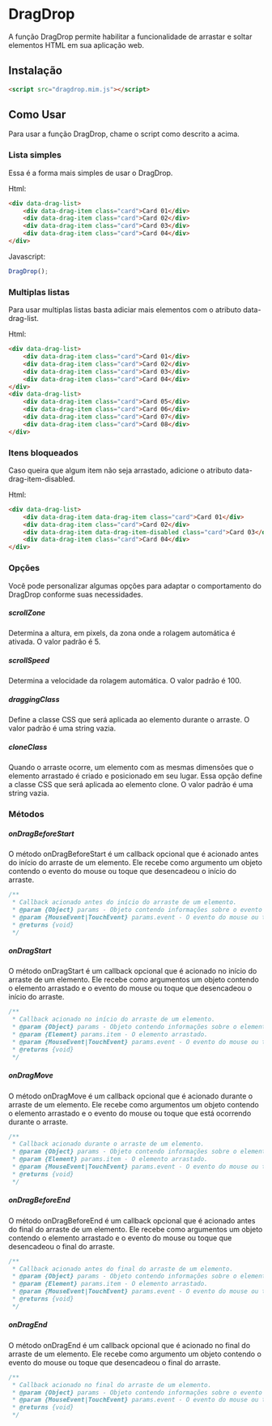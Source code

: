 # DragDrop

A função DragDrop permite habilitar a funcionalidade de arrastar e soltar elementos HTML em sua aplicação web.

## Instalação

```html
<script src="dragdrop.mim.js"></script>
```

## Como Usar
Para usar a função DragDrop, chame o script como descrito a acima.

### Lista simples
Essa é a forma mais simples de usar o DragDrop.

Html:
```html
<div data-drag-list>
    <div data-drag-item class="card">Card 01</div>
    <div data-drag-item class="card">Card 02</div>
    <div data-drag-item class="card">Card 03</div>
    <div data-drag-item class="card">Card 04</div>
</div>
```

Javascript:

```javascript
DragDrop();
```

### Multiplas listas
Para usar multiplas listas basta adiciar mais elementos com o atributo data-drag-list.

Html:
```html
<div data-drag-list>
    <div data-drag-item class="card">Card 01</div>
    <div data-drag-item class="card">Card 02</div>
    <div data-drag-item class="card">Card 03</div>
    <div data-drag-item class="card">Card 04</div>
</div>
<div data-drag-list>
    <div data-drag-item class="card">Card 05</div>
    <div data-drag-item class="card">Card 06</div>
    <div data-drag-item class="card">Card 07</div>
    <div data-drag-item class="card">Card 08</div>
</div>
```

### Itens bloqueados
Caso queira que algum item não seja arrastado, adicione o atributo data-drag-item-disabled.

Html:
```html
<div data-drag-list>
    <div data-drag-item data-drag-item class="card">Card 01</div>
    <div data-drag-item class="card">Card 02</div>
    <div data-drag-item data-drag-item-disabled class="card">Card 03</div>
    <div data-drag-item class="card">Card 04</div>
</div>
```

### Opções
Você pode personalizar algumas opções para adaptar o comportamento do DragDrop conforme suas necessidades.

##### scrollZone
Determina a altura, em pixels, da zona onde a rolagem automática é ativada. O valor padrão é 5.

##### scrollSpeed
Determina a velocidade da rolagem automática. O valor padrão é 100.

##### draggingClass
Define a classe CSS que será aplicada ao elemento durante o arraste. O valor padrão é uma string vazia.

##### cloneClass
Quando o arraste ocorre, um elemento com as mesmas dimensões que o elemento arrastado é criado e posicionado em seu lugar. Essa opção define a classe CSS que será aplicada ao elemento clone. O valor padrão é uma string vazia.

### Métodos

##### onDragBeforeStart
O método onDragBeforeStart é um callback opcional que é acionado antes do início do arraste de um elemento. Ele recebe como argumento um objeto contendo o evento do mouse ou toque que desencadeou o início do arraste.

```javascript
/**
 * Callback acionado antes do início do arraste de um elemento.
 * @param {Object} params - Objeto contendo informações sobre o evento que desencadeou o início do arraste.
 * @param {MouseEvent|TouchEvent} params.event - O evento do mouse ou toque que desencadeou o início do arraste.
 * @returns {void}
 */
```

##### onDragStart
O método onDragStart é um callback opcional que é acionado no início do arraste de um elemento. Ele recebe como argumentos um objeto contendo o elemento arrastado e o evento do mouse ou toque que desencadeou o início do arraste.

```javascript
/**
 * Callback acionado no início do arraste de um elemento.
 * @param {Object} params - Objeto contendo informações sobre o elemento arrastado e o evento que desencadeou o início do arraste.
 * @param {Element} params.item - O elemento arrastado.
 * @param {MouseEvent|TouchEvent} params.event - O evento do mouse ou toque que desencadeou o início do arraste.
 * @returns {void}
 */
```

##### onDragMove
O método onDragMove é um callback opcional que é acionado durante o arraste de um elemento. Ele recebe como argumentos um objeto contendo o elemento arrastado e o evento do mouse ou toque que está ocorrendo durante o arraste.

```javascript
/**
 * Callback acionado durante o arraste de um elemento.
 * @param {Object} params - Objeto contendo informações sobre o elemento arrastado e o evento de movimento.
 * @param {Element} params.item - O elemento arrastado.
 * @param {MouseEvent|TouchEvent} params.event - O evento do mouse ou toque que está ocorrendo durante o arraste.
 * @returns {void}
 */
```

##### onDragBeforeEnd
O método onDragBeforeEnd é um callback opcional que é acionado antes do final do arraste de um elemento. Ele recebe como argumentos um objeto contendo o elemento arrastado e o evento do mouse ou toque que desencadeou o final do arraste. 

```javascript
/**
 * Callback acionado antes do final do arraste de um elemento.
 * @param {Object} params - Objeto contendo informações sobre o elemento arrastado e o evento que desencadeou o final do arraste.
 * @param {Element} params.item - O elemento arrastado.
 * @param {MouseEvent|TouchEvent} params.event - O evento do mouse ou toque que desencadeou o final do arraste.
 * @returns {void}
 */
```

##### onDragEnd
O método onDragEnd é um callback opcional que é acionado no final do arraste de um elemento. Ele recebe como argumento um objeto contendo o evento do mouse ou toque que desencadeou o final do arraste.

```javascript
/**
 * Callback acionado no final do arraste de um elemento.
 * @param {Object} params - Objeto contendo informações sobre o evento que desencadeou o final do arraste.
 * @param {MouseEvent|TouchEvent} params.event - O evento do mouse ou toque que desencadeou o final do arraste.
 * @returns {void}
 */
```
